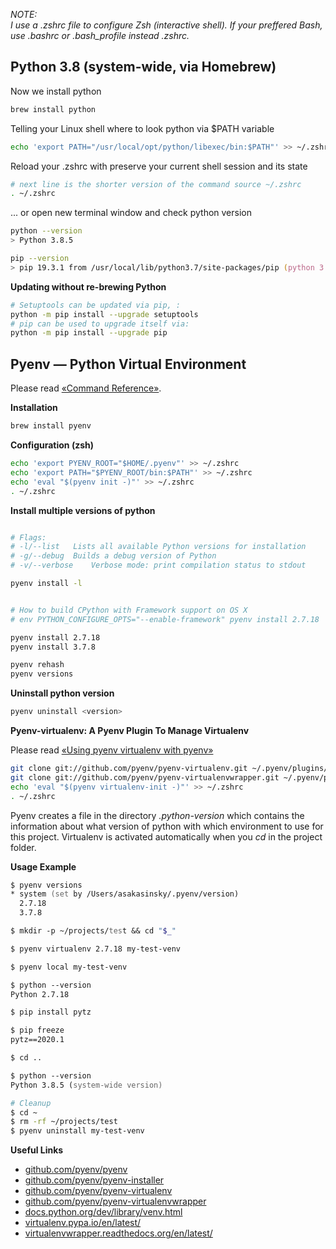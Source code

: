 _NOTE:   
I use a .zshrc file to configure Zsh (interactive shell).
If your preffered Bash, use .bashrc or .bash_profile instead .zshrc._
 


## Python 3.8 (system-wide, via Homebrew)

Now we install python
```zsh
brew install python
```

Telling your Linux shell where to look python via $PATH variable
```zsh
echo 'export PATH="/usr/local/opt/python/libexec/bin:$PATH"' >> ~/.zshrc
```

Reload your .zshrc with preserve your current shell session and its state
```zsh
# next line is the shorter version of the command source ~/.zshrc
. ~/.zshrc 
```

... or open new terminal window and check python version
```zsh
python --version
> Python 3.8.5

pip --version
> pip 19.3.1 from /usr/local/lib/python3.7/site-packages/pip (python 3.7)
```


__Updating without re-brewing Python__
```zsh
# Setuptools can be updated via pip, :
python -m pip install --upgrade setuptools
# pip can be used to upgrade itself via:
python -m pip install --upgrade pip
```


## Pyenv — Python Virtual Environment

Please read [«Command Reference»](https://github.com/pyenv/pyenv/blob/master/COMMANDS.md).

__Installation__

```zsh
brew install pyenv
```

__Configuration (zsh)__

```zsh
echo 'export PYENV_ROOT="$HOME/.pyenv"' >> ~/.zshrc
echo 'export PATH="$PYENV_ROOT/bin:$PATH"' >> ~/.zshrc
echo 'eval "$(pyenv init -)"' >> ~/.zshrc
. ~/.zshrc
```


__Install multiple versions of python__

```zsh

# Flags: 
# -l/--list   Lists all available Python versions for installation
# -g/--debug  Builds a debug version of Python
# -v/--verbose    Verbose mode: print compilation status to stdout

pyenv install -l


# How to build CPython with Framework support on OS X
# env PYTHON_CONFIGURE_OPTS="--enable-framework" pyenv install 2.7.18

pyenv install 2.7.18
pyenv install 3.7.8

pyenv rehash
pyenv versions

```

__Uninstall python version__

```zsh
pyenv uninstall <version>
```


__Pyenv-virtualenv: A Pyenv Plugin To Manage Virtualenv__

Please read [«Using pyenv virtualenv with pyenv»](https://github.com/pyenv/pyenv-virtualenv#using-pyenv-virtualenv-with-pyenv)

```zsh
git clone git://github.com/pyenv/pyenv-virtualenv.git ~/.pyenv/plugins/pyenv-virtualenv
git clone git://github.com/pyenv/pyenv-virtualenvwrapper.git ~/.pyenv/plugins/pyenv-virtualenvwrapper
echo 'eval "$(pyenv virtualenv-init -)"' >> ~/.zshrc
. ~/.zshrc
```

Pyenv creates a file in the directory _.python-version_ which contains the information about what version of python with which environment to use for this project. Virtualenv is activated automatically when you _cd_ in the project folder.


__Usage Example__

```zsh
$ pyenv versions
* system (set by /Users/asakasinsky/.pyenv/version)
  2.7.18
  3.7.8

$ mkdir -p ~/projects/test && cd "$_"

$ pyenv virtualenv 2.7.18 my-test-venv

$ pyenv local my-test-venv

$ python --version
Python 2.7.18

$ pip install pytz

$ pip freeze
pytz==2020.1

$ cd ..

$ python --version
Python 3.8.5 (system-wide version)

# Cleanup
$ cd ~
$ rm -rf ~/projects/test
$ pyenv uninstall my-test-venv


```

__Useful Links__

- [github.com/pyenv/pyenv](https://github.com/pyenv/pyenv)
- [github.com/pyenv/pyenv-installer](https://github.com/pyenv/pyenv-installer)
- [github.com/pyenv/pyenv-virtualenv](https://github.com/pyenv/pyenv-virtualenv)
- [github.com/pyenv/pyenv-virtualenvwrapper](https://github.com/pyenv/pyenv-virtualenvwrapper)
- [docs.python.org/dev/library/venv.html](https://docs.python.org/dev/library/venv.html)
- [virtualenv.pypa.io/en/latest/](https://virtualenv.pypa.io/en/latest/)
- [virtualenvwrapper.readthedocs.org/en/latest/](http://virtualenvwrapper.readthedocs.org/en/latest/)
